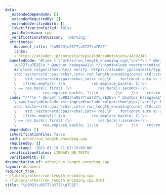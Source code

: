 ```yaml
---
data:
  _extendedDependsOn: []
  _extendedRequiredBy: []
  _extendedVerifiedWith: []
  _isVerificationFailed: false
  _pathExtension: cpp
  _verificationStatusIcon: ':warning:'
  attributes:
    document_title: "\u9023\u9577\u5727\u7E2E"
    links:
    - https://atcoder.jp/contests/typical90/submissions/24392343
  bundledCode: "#line 1 \"other/run_length_encoding.cpp\"\n/**\n * @brief \u9023\u9577\
    \u5727\u7E2E\n * @author hasegawa1\n */\n\n#include <vector>\n#include <string>\n\
    #include <algorithm>\n\n// verify: https://atcoder.jp/contests/typical90/submissions/24392343\n\
    std::vector<std::pair<char,int>> run_length_encoding(const std::string & s) {\n\
    \    std::vector<std::pair<char,int>> res;\n    for(const auto e: s) {\n     \
    \   if(res.empty()) {\n            res.emplace_back(e, 1);\n        } else if(e\
    \ == res.back().first) {\n            res.back().second++;\n        } else {\n\
    \            res.emplace_back(e, 1);\n        }\n    }\n    return res;\n}\n"
  code: "/**\n * @brief \u9023\u9577\u5727\u7E2E\n * @author hasegawa1\n */\n\n#include\
    \ <vector>\n#include <string>\n#include <algorithm>\n\n// verify: https://atcoder.jp/contests/typical90/submissions/24392343\n\
    std::vector<std::pair<char,int>> run_length_encoding(const std::string & s) {\n\
    \    std::vector<std::pair<char,int>> res;\n    for(const auto e: s) {\n     \
    \   if(res.empty()) {\n            res.emplace_back(e, 1);\n        } else if(e\
    \ == res.back().first) {\n            res.back().second++;\n        } else {\n\
    \            res.emplace_back(e, 1);\n        }\n    }\n    return res;\n}\n"
  dependsOn: []
  isVerificationFile: false
  path: other/run_length_encoding.cpp
  requiredBy: []
  timestamp: '2021-07-19 21:07:15+09:00'
  verificationStatus: LIBRARY_NO_TESTS
  verifiedWith: []
documentation_of: other/run_length_encoding.cpp
layout: document
redirect_from:
- /library/other/run_length_encoding.cpp
- /library/other/run_length_encoding.cpp.html
title: "\u9023\u9577\u5727\u7E2E"
---
```

